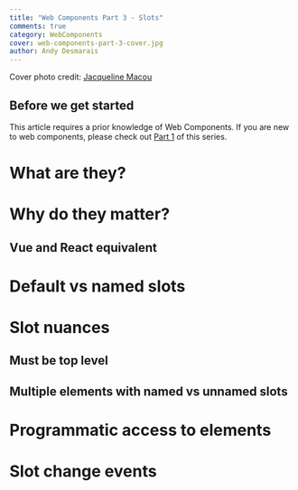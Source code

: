 ```yaml
---
title: "Web Components Part 3 - Slots"
comments: true
category: WebComponents
cover: web-components-part-3-cover.jpg
author: Andy Desmarais
---
```


Cover photo credit: [Jacqueline Macou](https://pixabay.com/users/jackmac34-483877)

## Before we get started

This article requires a prior knowledge of Web Components. If you are new to web components, please check out [Part 1](/web-components-part-1) of this series.

# What are they?
# Why do they matter?
## Vue and React equivalent
# Default vs named slots
# Slot nuances
## Must be top level
## Multiple elements with named vs unnamed slots
# Programmatic access to elements
# Slot change events

